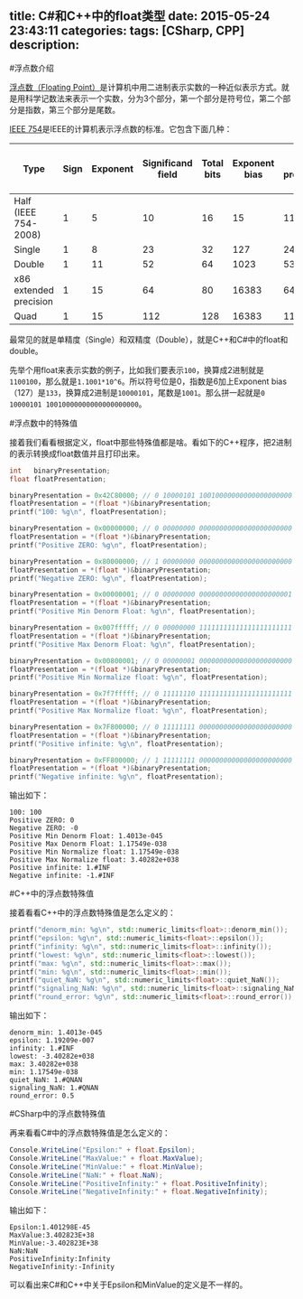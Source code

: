 title: C#和C++中的float类型
date: 2015-05-24 23:43:11
categories:
tags: [CSharp, CPP]
description: 
---
#浮点数介绍

[浮点数（Floating Point）](http://en.wikipedia.org/wiki/Floating_point)是计算机中用二进制表示实数的一种近似表示方式。就是用科学记数法来表示一个实数，分为3个部分，第一个部分是符号位，第二个部分是指数，第三个部分是尾数。

[IEEE 754](http://en.wikipedia.org/wiki/IEEE_floating_point)是IEEE的计算机表示浮点数的标准。它包含下面几种：

|Type|Sign|Exponent|Significand field|Total bits|Exponent bias|Bits precision|Number of decimal digits|
|----|----|----|----|----|----|----|----|
|Half (IEEE 754-2008)|1|5|10|16|	15|11|~3.3|
|Single|1|8|23|32|127|24|~7.2|
|Double|1|11|52|64|1023|53|~15.9|
|x86 extended precision|1|15|64|80|	16383|64|~19.2|
|Quad|1|15|112|128|16383|113|~34.0|

最常见的就是单精度（Single）和双精度（Double），就是C++和C#中的float和double。

先举个用float来表示实数的例子，比如我们要表示`100`，换算成2进制就是`1100100`，那么就是`1.1001*10^6`。所以符号位是0，指数是6加上Exponent bias（127）是`133`，换算成2进制是`10000101`，尾数是`1001`。那么拼一起就是`0 10000101 10010000000000000000000`。

#浮点数中的特殊值

接着我们看看根据定义，float中那些特殊值都是啥。看如下的C++程序，把2进制的表示转换成float数值并且打印出来。

```cpp
int   binaryPresentation;
float floatPresentation;

binaryPresentation = 0x42C80000; // 0 10000101 10010000000000000000000
floatPresentation = *(float *)&binaryPresentation;
printf("100: %g\n", floatPresentation);

binaryPresentation = 0x00000000; // 0 00000000 00000000000000000000000
floatPresentation = *(float *)&binaryPresentation;
printf("Positive ZERO: %g\n", floatPresentation);

binaryPresentation = 0x80000000; // 1 00000000 00000000000000000000000
floatPresentation = *(float *)&binaryPresentation;
printf("Negative ZERO: %g\n", floatPresentation);

binaryPresentation = 0x00000001; // 0 00000000 00000000000000000000001
floatPresentation = *(float *)&binaryPresentation;
printf("Positive Min Denorm Float: %g\n", floatPresentation);

binaryPresentation = 0x007fffff; // 0 00000000 11111111111111111111111
floatPresentation = *(float *)&binaryPresentation;
printf("Positive Max Denorm Float: %g\n", floatPresentation);

binaryPresentation = 0x00800001; // 0 00000001 00000000000000000000000
floatPresentation = *(float *)&binaryPresentation;
printf("Positive Min Normalize float: %g\n", floatPresentation);

binaryPresentation = 0x7f7fffff; // 0 11111110 11111111111111111111111
floatPresentation = *(float *)&binaryPresentation;
printf("Positive Max Normalize float: %g\n", floatPresentation);

binaryPresentation = 0x7F800000; // 0 11111111 00000000000000000000000 
floatPresentation = *(float *)&binaryPresentation;
printf("Positive infinite: %g\n", floatPresentation);

binaryPresentation = 0xFF800000; // 1 11111111 00000000000000000000000 
floatPresentation = *(float *)&binaryPresentation;
printf("Negative infinite: %g\n", floatPresentation);
```

输出如下：

```
100: 100
Positive ZERO: 0
Negative ZERO: -0
Positive Min Denorm Float: 1.4013e-045
Positive Max Denorm Float: 1.17549e-038
Positive Min Normalize float: 1.17549e-038
Positive Max Normalize float: 3.40282e+038
Positive infinite: 1.#INF
Negative infinite: -1.#INF
```

#C++中的浮点数特殊值

接着看看C++中的浮点数特殊值是怎么定义的：

```cpp
printf("denorm_min: %g\n", std::numeric_limits<float>::denorm_min());
printf("epsilon: %g\n", std::numeric_limits<float>::epsilon());
printf("infinity: %g\n", std::numeric_limits<float>::infinity());
printf("lowest: %g\n", std::numeric_limits<float>::lowest());
printf("max: %g\n", std::numeric_limits<float>::max());
printf("min: %g\n", std::numeric_limits<float>::min());
printf("quiet_NaN: %g\n", std::numeric_limits<float>::quiet_NaN());
printf("signaling_NaN: %g\n", std::numeric_limits<float>::signaling_NaN());
printf("round_error: %g\n", std::numeric_limits<float>::round_error());
```

输出如下：
```
denorm_min: 1.4013e-045
epsilon: 1.19209e-007
infinity: 1.#INF
lowest: -3.40282e+038
max: 3.40282e+038
min: 1.17549e-038
quiet_NaN: 1.#QNAN
signaling_NaN: 1.#QNAN
round_error: 0.5
```

#CSharp中的浮点数特殊值

再来看看C#中的浮点数特殊值是怎么定义的：

```csharp
Console.WriteLine("Epsilon:" + float.Epsilon);
Console.WriteLine("MaxValue:" + float.MaxValue);
Console.WriteLine("MinValue:" + float.MinValue);
Console.WriteLine("NaN:" + float.NaN);
Console.WriteLine("PositiveInfinity:" + float.PositiveInfinity);
Console.WriteLine("NegativeInfinity:" + float.NegativeInfinity);
```

输出如下：
```
Epsilon:1.401298E-45
MaxValue:3.402823E+38
MinValue:-3.402823E+38
NaN:NaN
PositiveInfinity:Infinity
NegativeInfinity:-Infinity
```

可以看出来C#和C++中关于Epsilon和MinValue的定义是不一样的。

